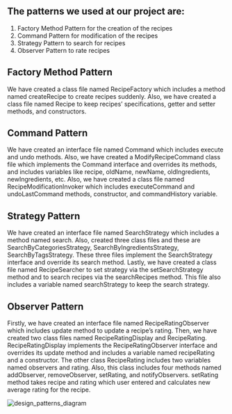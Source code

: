 ## The patterns we used at our project are:

1. Factory Method Pattern for the creation of the recipes
2. Command Pattern for modification of the recipes
3. Strategy Pattern to search for recipes
4. Observer Pattern to rate recipes

## Factory Method Pattern

  We have created a class file named RecipeFactory which includes a method named createRecipe
to create recipes suddenly. Also, we have created a class file named Recipe to keep recipes’
specifications, getter and setter methods, and constructors.


## Command Pattern

  We have created an interface file named Command which includes execute and undo methods. 
Also, we have created a ModifyRecipeCommand class file which implements the Command interface and 
overrides its methods, and includes variables like recipe, oldName, newName, oldIngredients, 
newIngredients, etc. Also, we have created a class file named RecipeModificationInvoker which includes 
executeCommand and undoLastCommand methods, constructor, and commandHistory variable.


## Strategy Pattern

  We have created an interface file named SearchStrategy which includes a method named
search. Also, created three class files and these are SearchByCategoriesStrategy, 
SearchByIngredientsStrategy, SearchByTagsStrategy. These three files implement the SearchStrategy
interface and override its search method. Lastly, we have created a class file named RecipeSearcher to 
set strategy via the setSearchStrategy method and to search recipes via the searchRecipes method. This 
file also includes a variable named searchStrategy to keep the search strategy.


## Observer Pattern 

  Firstly, we have created an interface file named RecipeRatingObserver which includes update 
method to update a recipe’s rating. Then, we have created two class files named RecipeRatingDisplay
and RecipeRating. RecipeRatingDisplay implements the RecipeRatingObserver interface and overrides its 
update method and includes a variable named recipeRating and a constructor. The other class
RecipeRating includes two variables named observers and rating. Also, this class includes four methods 
named addObserver, removeObserver, setRating, and notifyObservers. setRating method takes recipe 
and rating which user entered and calculates new average rating for the recipe.


![design_patterns_diagram](https://github.com/metehannguzel/design-patterns/assets/66705106/92cecd19-de0a-4a13-bd5c-9ee7458163c1)

